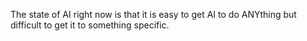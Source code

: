 The state of AI right now is that it is easy to get AI to do ANYthing but difficult to get it to something specific.